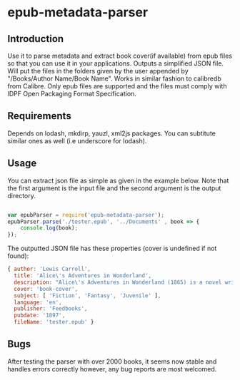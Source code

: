 # epub-metadata-parser

## Introduction 
Use it to parse metadata and extract book cover(if available) from epub files so that you can use it in your applications.
Outputs a simplified JSON file. Will put the files in the folders given by the user appended by
 "/Books/Author Name/Book Name". Works in similar fashion to calibredb from Calibre. Only epub files are
 supported and the files must comply with IDPF Open Packaging Format Specification.

## Requirements

Depends on lodash, mkdirp, yauzl, xml2js packages. You can subtitute similar ones as well (i.e underscore for lodash).

## Usage

You can extract json file as simple as given in the example below. Note that the first argument is the input file
and the second argument is the output directory.

```javascript

var epubParser = require('epub-metadata-parser');
epubParser.parse('./tester.epub', '../Documents' , book => {
    console.log(book);
});

```
The outputted JSON file has these properties (cover is undefined if not found):

```javascript
{ author: 'Lewis Carroll',
  title: 'Alice\'s Adventures in Wonderland',
  description: "Alice\'s Adventures in Wonderland (1865) is a novel written by English author Charles Lutwidge Dodgson, better known under the pseudonym Lewis Carroll. It tells the story of a girl named Alice who falls down a rabbit-hole into a fantasy world populated by peculiar and anthropomorphic creatures.\r\nThe tale is filled with allusions to Dodgson\'s friends (and enemies), and to the lessons that British schoolchildren were expected to memorize. The tale plays with logic in ways that have made the story of lasting popularity with adults as well as children. It is considered to be one of the most characteristic examples of the genre of literary nonsense, and its narrative course and structure has been enormously influential, mainly in the fantasy genre.",
  cover: 'book-cover',
  subject: [ 'Fiction', 'Fantasy', 'Juvenile' ],
  language: 'en',
  publisher: 'Feedbooks',
  pubdate: '1897',
  fileName: 'tester.epub' }
```

## Bugs
After testing the parser with over 2000 books, it seems now 
stable and handles errors correctly however, any bug reports are most welcomed. 

